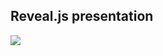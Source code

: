## Reveal.js presentation

[![](https://docs.posit.co/connect-cloud/images/cc-deploy.svg)](https://connect.posit.cloud/publish?framework=quarto&sourceRepositoryURL=https%3A%2F%2Fgithub.com%2Fquarto-dev%2Fquarto-gallery&sourceRef=main&sourceRefType=branch&primaryFile=presentations%2Frevealjs%2Freveal.qmd)